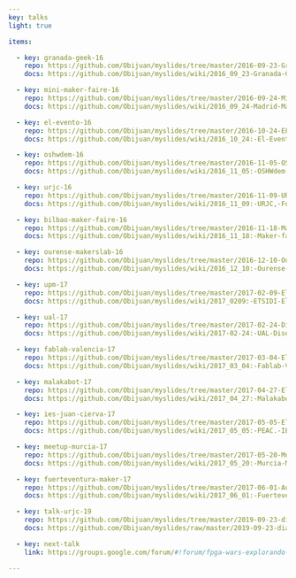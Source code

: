 ```yaml
---
key: talks
light: true

items:

  - key: granada-geek-16
    repo: https://github.com/Obijuan/myslides/tree/master/2016-09-23-Granada-geek
    docs: https://github.com/Obijuan/myslides/wiki/2016_09_23-Granada-Geek-FPGAs-Libres

  - key: mini-maker-faire-16
    repo: https://github.com/Obijuan/myslides/tree/master/2016-09-24-Mini-maker-faire-madrid
    docs: https://github.com/Obijuan/myslides/wiki/2016_09_24-Madrid-Maker-faire:FPGAwars-explorando-el-lado-libre

  - key: el-evento-16
    repo: https://github.com/Obijuan/myslides/tree/master/2016-10-24-EL-EVENTO-uc3m-Madrid
    docs: https://github.com/Obijuan/myslides/wiki/2016_10_24:-El-Evento-2016,-UC3M.-FPGAs-libres

  - key: oshwdem-16
    repo: https://github.com/Obijuan/myslides/tree/master/2016-11-05-OSHWdem16-fpgas-libres
    docs: https://github.com/Obijuan/myslides/wiki/2016_11_05:-OSHWdem-2016,-Coru%C3%B1a.-FPGAs-libres

  - key: urjc-16
    repo: https://github.com/Obijuan/myslides/tree/master/2016-11-09-URJC-fpgas-libres
    docs: https://github.com/Obijuan/myslides/wiki/2016_11_09:-URJC,-Fuenlabrada,-Madrid,-FPGAs-Libres

  - key: bilbao-maker-faire-16
    repo: https://github.com/Obijuan/myslides/tree/master/2016-11-18-Maker-faire-Bilbao-FPGAs-libres
    docs: https://github.com/Obijuan/myslides/wiki/2016_11_18:-Maker-faire-Bilbao,-FPGAs-Libres

  - key: ourense-makerslab-16
    repo: https://github.com/Obijuan/myslides/tree/master/2016-12-10-Ourense-Makerslab-FPGAs-Libres
    docs: https://github.com/Obijuan/myslides/wiki/2016_12_10:-Ourense-Makerslab,-FPGAs-Libres

  - key: upm-17
    repo: https://github.com/Obijuan/myslides/tree/master/2017-02-09-Electronica-digital-divertida-con-FPGAs-libres-UPM
    docs: https://github.com/Obijuan/myslides/wiki/2017_0209:-ETSIDI-Electr%C3%B3nica-Digital-Divertida-con-FPGAs-Libres

  - key: ual-17
    repo: https://github.com/Obijuan/myslides/tree/master/2017-02-24-Dise%C3%B1o-hardware-con-FPGAs-libres-UAL
    docs: https://github.com/Obijuan/myslides/wiki/2017-02-24:-UAL-Dise%C3%B1o-Hardware-con-FPGAs-libres

  - key: fablab-valencia-17
    repo: https://github.com/Obijuan/myslides/tree/master/2017-03-04-Electronica-digital-divertica-con-FPGAs-Libres-FABLAB-Valencia
    docs: https://github.com/Obijuan/myslides/wiki/2017_03_04:-Fablab-Valencia:-Electr%C3%B3nica-digital-divertida-con-FPGAs-libres

  - key: malakabot-17
    repo: https://github.com/Obijuan/myslides/tree/master/2017-04-27-Electronica-digital-divertica-Malakabot
    docs: https://github.com/Obijuan/myslides/wiki/2017_04_27:-Malakabot-17:-Electr%C3%B3nica-digital-divertida-con-FPGAs-libres

  - key: ies-juan-cierva-17
    repo: https://github.com/Obijuan/myslides/tree/master/2017-05-05-Electronica-dig-divertica-FPGAs-libres-PEAC-IES-Juan-cierva
    docs: https://github.com/Obijuan/myslides/wiki/2017_05_05:-PEAC.-IES-Juan-de-la-Cierva:-Electr%C3%B3nica-digital-divertida-con-FPGAs-libres

  - key: meetup-murcia-17
    repo: https://github.com/Obijuan/myslides/tree/master/2017-05-20-Murcia-Meetup-Day-Electronica-digital-para-todos-con-FPGAs-libres
    docs: https://github.com/Obijuan/myslides/wiki/2017_05_20:-Murcia-Meetup:-Electr%C3%B3nica-digital-para-todos-con-FPGAs-libres

  - key: fuerteventura-maker-17
    repo: https://github.com/Obijuan/myslides/tree/master/2017-06-01-Aula3i-Electronica-digital-divertida-FPGAs-libres
    docs: https://github.com/Obijuan/myslides/wiki/2017_06_01:-Fuerteventura-Makers:-Electr%C3%B3nica-digital-para-todos-con-FPGAs-libres

  - key: talk-urjc-19
    repo: https://github.com/Obijuan/myslides/tree/master/2019-09-23-dia-soft-libre-URJC
    docs: https://github.com/Obijuan/myslides/raw/master/2019-09-23-dia-soft-libre-URJC/2019-09-23-dia-soft-libre-URJC.pdf

  - key: next-talk
    link: https://groups.google.com/forum/#!forum/fpga-wars-explorando-el-lado-libre

---
```

